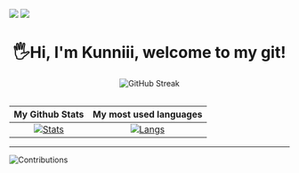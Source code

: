 ![](https://hit.yhype.me/github/profile?user_id=57139436)
![](https://komarev.com/ghpvc/?username=kunniii&style=flat&label=VIEWS)

<h1 align="center">
  🖐Hi, I'm Kunniii, welcome to my git! <height="60">
</h1>

<div align="center" width="100%">
  
![GitHub Streak](https://github-readme-streak-stats.herokuapp.com/?user=kunniii)
</div>
<div align="center">
<table>

| My Github Stats | My most used languages |
|:-:|:-:|
[![Stats](https://acedev003-readme-stats.vercel.app/api?username=kunniii&show_icons=true)](https://github.com/kunniii)|[![Langs](https://acedev003-readme-stats.vercel.app/api/top-langs/?username=kunniii)](https://github.com/kunniii)

</table>
</div>

---

![Contributions](https://fabianocouto-activity-graph.vercel.app/graph/?username=kunniii&theme=github-compact)
